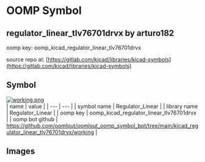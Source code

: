 # OOMP Symbol  
## regulator_linear_tlv76701drvx  by arturo182  
  
oomp key: oomp_kicad_regulator_linear_tlv76701drvx  
  
source repo at: [https://gitlab.com/kicad/libraries/kicad-symbols](https://gitlab.com/kicad/libraries/kicad-symbols)  
## Symbol  
  
[![working.png](working_600.png)](working.png)  
| name | value | 
| --- | --- | 
| symbol name | Regulator_Linear | 
| library name | Regulator_Linear | 
| oomp key | oomp_kicad_regulator_linear_tlv76701drvx | 
| oomp bot github | https://github.com/oomlout/oomlout_oomp_symbol_bot/tree/main/kicad_regulator_linear_tlv76701drvx/working | 
## Images  
